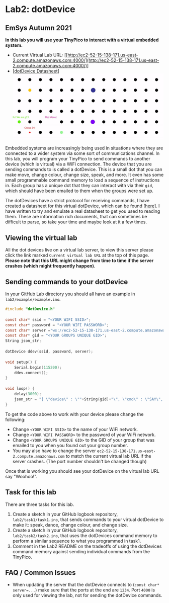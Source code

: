 # Lab2: dotDevice
## EmSys Autumn 2021

__In this lab you will use your TinyPico to interact with a virtual embedded system.__ 
* Current Virtual Lab URL: [[http://ec2-52-15-138-171.us-east-2.compute.amazonaws.com:4000/](http://ec2-52-15-138-171.us-east-2.compute.amazonaws.com:4000/)]
* [[dotDevice Datasheet](https://github.com/STFleming/EmSys_dotDevice)]
![](imgs/dotDevice.gif)

Embedded systems are increasingly being used in situations where they are connected to a wider system via some sort of communications channel. In this lab, you will program your TinyPico to send commands to another device (which is virtual) via a WiFi connection. The device that you are sending commands to is called a dotDevice. This is a small dot that you can make move, change colour, change size, speak, and more. It even has some small programmable command memory to load a sequence of instructions in. Each group has a unique dot that they can interact with via their ``gid``, which should have been emailed to them when the groups were set up.  

The dotDevices have a strict protocol for receiving commands, I have created a datasheet for this virtual dotDevice, which can be found [[here](https://github.com/STFleming/EmSys_dotDevice)]. I have written to try and emulate a real datasheet to get you used to reading them. These are information rich documents, that can sometimes be difficult to parse, so take your time and maybe look at it a few times.  
## Viewing the virtual lab
All the dot devices live on a virtual lab server, to view this server please click the link marked ``Current virtual lab URL`` at the top of this page. __Please note that this URL might change from time to time if the server crashes (which might frequently happen)__.

## Sending commands to your dotDevice

In your GitHub Lab directory you should all have an example in ``lab2/example/example.ino``. 
```C
#include "dotDevice.h"

const char* ssid = "<YOUR WIFI SSID>";
const char* password = "<YOUR WIFI PASSWORD>";
const char* server ="ws://ec2-52-15-138-171.us-east-2.compute.amazonaws.com:1234";
const char* gid = "<YOUR GROUPS UNIQUE GID>";
String json_str;

dotDevice ddev(ssid, password, server);

void setup() {
	Serial.begin(115200);
	ddev.connect();
}

void loop() {
	delay(3000);
	json_str = "{ \"device\" : \""+String(gid)+"\", \"cmd\" : \"SAY\", \"text\": \"Woohoo!\" }";
}
```

To get the code above to work with your device please change the following:
* Change ``<YOUR WIFI SSID>`` to the name of your WiFi network.
* Change ``<YOUR WIFI PASSWORD>`` to the password of your WiFi network.
* Change ``<YOUR GROUPS UNIQUE GID>`` to the GID of your group that was emailed to you when you found out your group number.
* You may also have to change the server ``ec2-52-15-138-171.us-east-2.compute.amazonaws.com`` to match the current virtual lab URL if the server crashes. (The port number shouldn't be changed though) 

Once that is working you should see your dotDevice on the virtual lab URL say "Woohoo!".

## Task for this lab

There are three tasks for this lab. 
1. Create a sketch in your GitHub logbook repository, ``lab2/task1/task1.ino``, that sends commands to your virtual dotDevice to make it: speak, dance, change colour, and change size.
2. Create a sketch in your GitHub logbook repository, ``lab2/task2/task2.ino``, that uses the dotDevices command memory to perform a similar sequence to what you programmed in task1. 
3. Comment in the Lab2 README on the tradeoffs of using the dotDevices command memory against sending individual commands from the TinyPico.

## FAQ / Common Issues

* When updating the server that the dotDevice connects to (``const char* server=...``) make sure that the ports at the end are ``1234``. Port ``4000`` is only used for viewing the lab, not for sending the dotDevice commands. 


